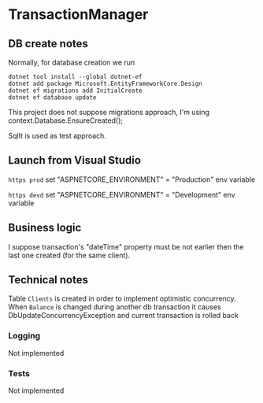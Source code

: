 # TransactionManager
## DB create notes
Normally, for database creation we run
```pshell
dotnet tool install --global dotnet-ef
dotnet add package Microsoft.EntityFrameworkCore.Design
dotnet ef migrations add InitialCreate
dotnet ef database update
```
This project does not suppose migrations approach, I'm using context.Database.EnsureCreated();

SqlIt is used as test approach.

## Launch from Visual Studio
`https prod` set "ASPNETCORE_ENVIRONMENT" = "Production" env variable

`https devd` set "ASPNETCORE_ENVIRONMENT" = "Development" env variable

## Business logic
I suppose transaction's "dateTime" property must be not earlier then the last one created (for the same client). 

## Technical notes
Table `Clients` is created in order to implement optimistic concurrency. When `Balance` is changed during another 
db transaction it causes DbUpdateConcurrencyException and current transaction is rolled back

### Logging
Not implemented

### Tests
Not implemented